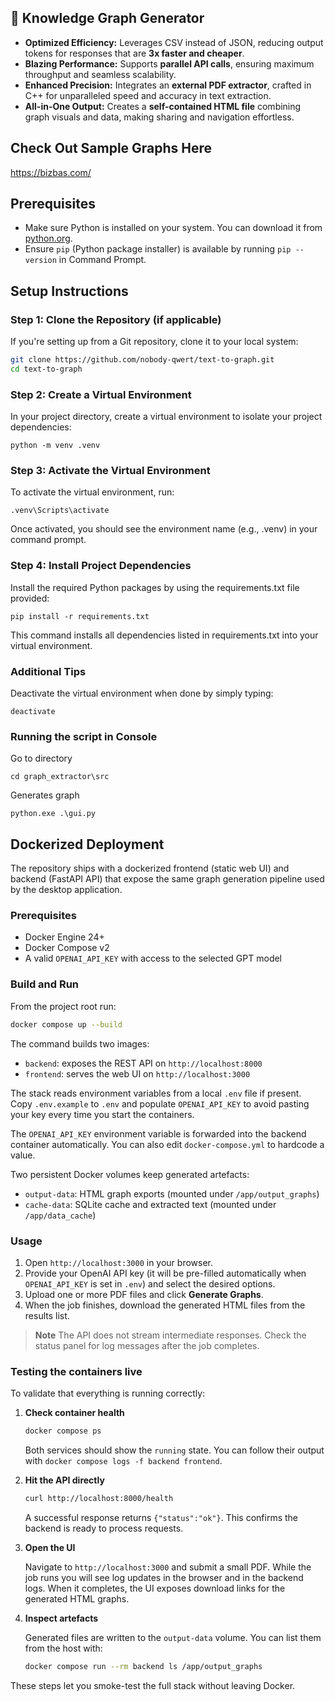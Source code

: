 ## 🚀 Knowledge Graph Generator

- **Optimized Efficiency:** Leverages CSV instead of JSON, reducing output tokens for responses that are **3x faster and cheaper**.  
- **Blazing Performance:** Supports **parallel API calls**, ensuring maximum throughput and seamless scalability.  
- **Enhanced Precision:** Integrates an **external PDF extractor**, crafted in C++ for unparalleled speed and accuracy in text extraction.  
- **All-in-One Output:** Creates a **self-contained HTML file** combining graph visuals and data, making sharing and navigation effortless.

## Check Out Sample Graphs Here

https://bizbas.com/


## Prerequisites

- Make sure Python is installed on your system. You can download it from [python.org](https://www.python.org/).
- Ensure `pip` (Python package installer) is available by running `pip --version` in Command Prompt.

## Setup Instructions

### Step 1: Clone the Repository (if applicable)

If you're setting up from a Git repository, clone it to your local system:

```bash
git clone https://github.com/nobody-qwert/text-to-graph.git
cd text-to-graph
```

### Step 2: Create a Virtual Environment

In your project directory, create a virtual environment to isolate your project dependencies:
```
python -m venv .venv
```

### Step 3: Activate the Virtual Environment

To activate the virtual environment, run:

```
.venv\Scripts\activate
```

Once activated, you should see the environment name (e.g., .venv) in your command prompt.
### Step 4: Install Project Dependencies

Install the required Python packages by using the requirements.txt file provided:

```
pip install -r requirements.txt
```

This command installs all dependencies listed in requirements.txt into your virtual environment.

### Additional Tips
Deactivate the virtual environment when done by simply typing:

```
deactivate
```

### Running the script in Console
Go to directory
```
cd graph_extractor\src
```

Generates graph
```
python.exe .\gui.py
```

## Dockerized Deployment

The repository ships with a dockerized frontend (static web UI) and backend (FastAPI API) that expose the same graph generation pipeline used by the desktop application.

### Prerequisites

- Docker Engine 24+
- Docker Compose v2
- A valid `OPENAI_API_KEY` with access to the selected GPT model

### Build and Run

From the project root run:

```bash
docker compose up --build
```

The command builds two images:

- `backend`: exposes the REST API on `http://localhost:8000`
- `frontend`: serves the web UI on `http://localhost:3000`

The stack reads environment variables from a local `.env` file if present. Copy `.env.example` to `.env` and populate `OPENAI_API_KEY` to avoid pasting your key every time you start the containers.

The `OPENAI_API_KEY` environment variable is forwarded into the backend container automatically. You can also edit `docker-compose.yml` to hardcode a value.

Two persistent Docker volumes keep generated artefacts:

- `output-data`: HTML graph exports (mounted under `/app/output_graphs`)
- `cache-data`: SQLite cache and extracted text (mounted under `/app/data_cache`)

### Usage

1. Open `http://localhost:3000` in your browser.
2. Provide your OpenAI API key (it will be pre-filled automatically when `OPENAI_API_KEY` is set in `.env`) and select the desired options.
3. Upload one or more PDF files and click **Generate Graphs**.
4. When the job finishes, download the generated HTML files from the results list.

> **Note**
> The API does not stream intermediate responses. Check the status panel for log messages after the job completes.

### Testing the containers live

To validate that everything is running correctly:

1. **Check container health**

   ```bash
   docker compose ps
   ```

   Both services should show the `running` state. You can follow their output with `docker compose logs -f backend frontend`.

2. **Hit the API directly**

   ```bash
   curl http://localhost:8000/health
   ```

   A successful response returns `{"status":"ok"}`. This confirms the backend is ready to process requests.

3. **Open the UI**

   Navigate to `http://localhost:3000` and submit a small PDF. While the job runs you will see log updates in the browser and in the backend logs. When it completes, the UI exposes download links for the generated HTML graphs.

4. **Inspect artefacts**

   Generated files are written to the `output-data` volume. You can list them from the host with:

   ```bash
   docker compose run --rm backend ls /app/output_graphs
   ```

These steps let you smoke-test the full stack without leaving Docker.
